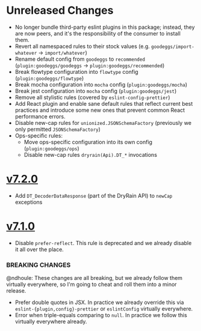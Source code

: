 # Unreleased Changes

- No longer bundle third-party eslint plugins in this package; instead, they are now peers, and it's the responsibility of the consumer to install them.
- Revert all namespaced rules to their stock values (e.g. `goodeggs/import-whatever` -> `import/whatever`)
- Rename default config from `goodeggs` to `recommended` (`plugin:goodeggs/goodeggs` -> `plugin:goodeggs/recommended`)
- Break flowtype configuration into `flowtype` config (`plugin:goodeggs/flowtype`)
- Break mocha configuration into `mocha` config (`plugin:goodeggs/mocha`)
- Break jest configuration into `mocha` config (`plugin:goodeggs/jest`)
- Remove all stylistic rules (covered by `eslint-config-prettier`)
- Add React plugin and enable sane default rules that reflect current best practices and introduce some new ones that prevent common React performance errors.
- Disable new-cap rules for `unionized.JSONSchemaFactory` (previously we only permitted `JSONSchemaFactory`)
- Ops-specific rules:
  - Move ops-specific configuration into its own config (`plugin:goodeggs/ops`)
  - Disable new-cap rules `dryrain(Api).DT_*` invocations

<!-- Put changelog messages that haven't yet been released here! -->

# [v7.2.0](https://github.com/goodeggs/best-practices/compare/v7.1.0...v7.2.0)

- Add `DT_DecoderDataResponse` (part of the DryRain API) to `newCap` exceptions

# [v7.1.0](https://github.com/goodeggs/best-practices/compare/v7.0.0...v7.1.0)

- Disable `prefer-reflect`. This rule is deprecated and we already disable it all over the place.

### BREAKING CHANGES

@ndhoule: These changes are all breaking, but we already follow them virtually everywhere, so I'm going to cheat and roll them into a minor release.

- Prefer double quotes in JSX. In practice we already override this via `eslint-{plugin,config}-prettier` or `eslintConfig` virtually everywhere.
- Error when triple-equals comparing to `null`. In practice we follow this virtually everywhere already.
